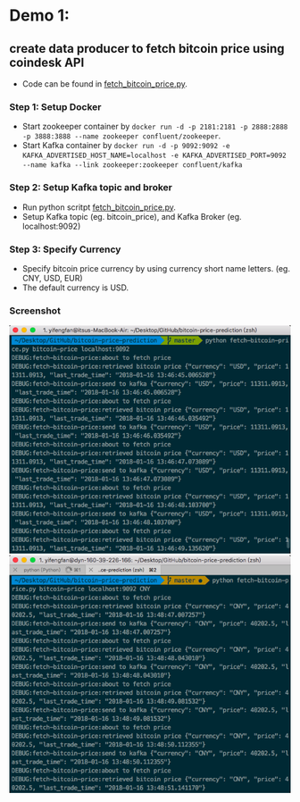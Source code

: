 # Demo 1: 
## create data producer to fetch bitcoin price using coindesk API

- Code can be found in [fetch_bitcoin_price.py](fetch_bitcoin_price.py).
### Step 1: Setup Docker
- Start zookeeper container by `docker run -d -p 2181:2181 -p 2888:2888 -p 3888:3888 --name zookeeper confluent/zookeeper`.
- Start Kafka container by `docker run -d -p 9092:9092 -e KAFKA_ADVERTISED_HOST_NAME=localhost -e KAFKA_ADVERTISED_PORT=9092 --name kafka --link zookeeper:zookeeper confluent/kafka`

### Step 2: Setup Kafka topic and broker
- Run python scritpt [fetch_bitcoin_price.py](fetch_bitcoin_price.py).
- Setup Kafka topic (eg. bitcoin_price), and Kafka Broker (eg. localhost:9092)

### Step 3: Specify Currency
- Specify bitcoin price currency by using currency short name letters. (eg. CNY, USD, EUR)
- The default currency is USD.

### Screenshot
![](images/data-producer.png) 
![](images/data-producer-2.png)

